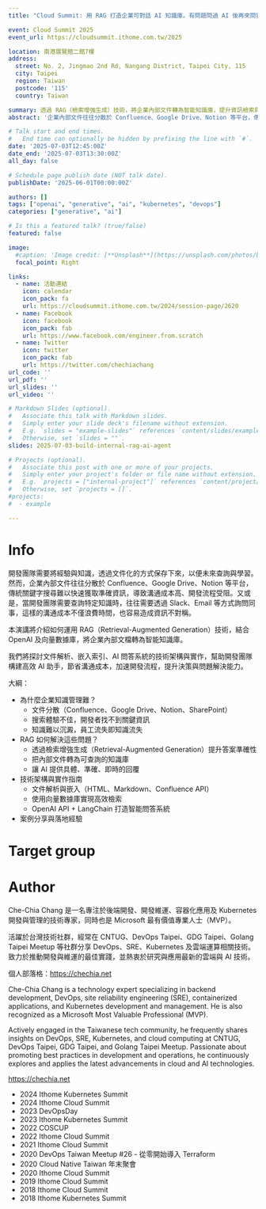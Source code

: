 ```yaml
---
title: "Cloud Summit: 用 RAG 打造企業可對話 AI 知識庫。有問題問過 AI 後再來問我"

event: Cloud Summit 2025
event_url: https://cloudsummit.ithome.com.tw/2025

location: 南港展覽館二館7樓
address:
  street: No. 2, Jingmao 2nd Rd, Nangang District, Taipei City, 115
  city: Taipei
  region: Taiwan
  postcode: '115'
  country: Taiwan

summary: 透過 RAG（檢索增強生成）技術，將企業內部文件轉為智能知識庫，提升資訊檢索與決策效率。本演講將探討 RAG 應用、技術架構與落地實踐，幫助開發團隊與企業更高效利用內部知識。
abstract: '企業內部文件往往分散於 Confluence、Google Drive、Notion 等平台，傳統關鍵字搜尋難以快速獲取準確資訊，導致溝通成本高、開發流程受阻。本演講將介紹如何運用 RAG（Retrieval-Augmented Generation）技術，結合 OpenAI 及向量數據庫，將企業內部文檔轉為智能知識庫。我們將探討文件解析、嵌入索引、AI 問答系統的技術架構與實作，幫助開發團隊構建高效 AI 助手，節省溝通成本，加速開發流程，提升決策與問題解決能力。'

# Talk start and end times.
#   End time can optionally be hidden by prefixing the line with `#`.
date: '2025-07-03T12:45:00Z'
date_end: '2025-07-03T13:30:00Z'
all_day: false

# Schedule page publish date (NOT talk date).
publishDate: '2025-06-01T00:00:00Z'

authors: []
tags: ["openai", "generative", "ai", "kubernetes", "devops"]
categories: ["generative", "ai"]

# Is this a featured talk? (true/false)
featured: false

image:
  #caption: 'Image credit: [**Unsplash**](https://unsplash.com/photos/bzdhc5b3Bxs)'
  focal_point: Right

links:
  - name: 活動連結
    icon: calendar
    icon_pack: fa
    url: https://cloudsummit.ithome.com.tw/2024/session-page/2620
  - name: Facebook
    icon: facebook
    icon_pack: fab
    url: https://www.facebook.com/engineer.from.scratch
  - name: Twitter
    icon: twitter
    icon_pack: fab
    url: https://twitter.com/chechiachang
url_code: ''
url_pdf: ''
url_slides: ''
url_video: ''

# Markdown Slides (optional).
#   Associate this talk with Markdown slides.
#   Simply enter your slide deck's filename without extension.
#   E.g. `slides = "example-slides"` references `content/slides/example-slides.md`.
#   Otherwise, set `slides = ""`.
slides: 2025-07-03-build-internal-rag-ai-agent

# Projects (optional).
#   Associate this post with one or more of your projects.
#   Simply enter your project's folder or file name without extension.
#   E.g. `projects = ["internal-project"]` references `content/project/deep-learning/index.md`.
#   Otherwise, set `projects = []`.
#projects:
#  - example

---
```


# Info

開發團隊需要將經驗與知識，透過文件化的方式保存下來，以便未來查詢與學習。然而，企業內部文件往往分散於 Confluence、Google Drive、Notion 等平台，傳統關鍵字搜尋難以快速獲取準確資訊，導致溝通成本高、開發流程受阻。又或是，當開發團隊需要查詢特定知識時，往往需要透過 Slack、Email 等方式詢問同事，這樣的溝通成本不僅浪費時間，也容易造成資訊不對稱。

本演講將介紹如何運用 RAG（Retrieval-Augmented Generation）技術，結合 OpenAI 及向量數據庫，將企業內部文檔轉為智能知識庫。

我們將探討文件解析、嵌入索引、AI 問答系統的技術架構與實作，幫助開發團隊構建高效 AI 助手，節省溝通成本，加速開發流程，提升決策與問題解決能力。

大綱：
- 為什麼企業知識管理難？
  - 文件分散（Confluence、Google Drive、Notion、SharePoint）
  - 搜索體驗不佳，開發者找不到關鍵資訊
  - 知識難以沉澱，員工流失即知識流失
- RAG 如何解決這些問題？
  - 透過檢索增強生成（Retrieval-Augmented Generation）提升答案準確性
  - 把內部文件轉為可查詢的知識庫
  - 讓 AI 提供具體、準確、即時的回覆
- 技術架構與實作指南
  - 文件解析與嵌入（HTML、Markdown、Confluence API）
  - 使用向量數據庫實現高效檢索
  - OpenAI API + LangChain 打造智能問答系統
- 案例分享與落地經驗

# Target group

# Author

Che-Chia Chang 是一名專注於後端開發、開發維運、容器化應用及 Kubernetes 開發與管理的技術專家，同時也是 Microsoft 最有價值專業人士（MVP）。

活躍於台灣技術社群，經常在 CNTUG、DevOps Taipei、GDG Taipei、Golang Taipei Meetup 等社群分享 DevOps、SRE、Kubernetes 及雲端運算相關技術。致力於推動開發與維運的最佳實踐，並熱衷於研究與應用最新的雲端與 AI 技術。

個人部落格：https://chechia.net

Che-Chia Chang is a technology expert specializing in backend development, DevOps, site reliability engineering (SRE), containerized applications, and Kubernetes development and management. He is also recognized as a Microsoft Most Valuable Professional (MVP).

Actively engaged in the Taiwanese tech community, he frequently shares insights on DevOps, SRE, Kubernetes, and cloud computing at CNTUG, DevOps Taipei, GDG Taipei, and Golang Taipei Meetup. Passionate about promoting best practices in development and operations, he continuously explores and applies the latest advancements in cloud and AI technologies.

https://chechia.net

- 2024 Ithome Kubernetes Summit
- 2024 Ithome Cloud Summit
- 2023 DevOpsDay
- 2023 Ithome Kubernetes Summit
- 2022 COSCUP
- 2022 Ithome Cloud Summit
- 2021 Ithome Cloud Summit
- 2020 DevOps Taiwan Meetup #26 - 從零開始導入 Terraform
- 2020 Cloud Native Taiwan 年末聚會
- 2020 Ithome Cloud Summit
- 2019 Ithome Cloud Summit
- 2018 Ithome Cloud Summit
- 2018 Ithome Kubernetes Summit
